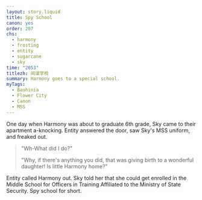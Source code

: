 ```yaml
---
layout: story.liquid
title: Spy School
canon: yes
order: 207
chs:
  - harmony
  - frosting
  - entity
  - sugarcane
  - sky
time: "2053"
titlezh: 间谍学校
summary: Harmony goes to a special school.
myTags:
  - Bauhinia
  - Flower City
  - Canon
  - MSS
---
```


One day when Harmony was about to graduate 6th grade, Sky came to their apartment a-knocking. Entity answered the door, saw Sky's MSS uniform, and freaked out.

> "Wh-What did I do?"
>
> "Why, if there's anything you did, that was giving birth to a wonderful daughter! Is little Harmony home?"

Entity called Harmony out. Sky told her that she could get enrolled in the Middle School for Officers in Training Affiliated to the Ministry of State Security. Spy school for short.
